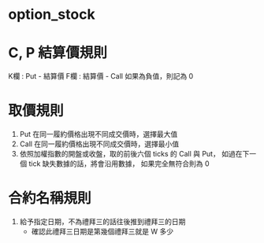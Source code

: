# option_stock

# C, P 結算價規則
K欄 : Put - 結算價
F欄 : 結算價 - Call
如果為負值，則記為 0

# 取價規則
1. Put 在同一履約價格出現不同成交價時，選擇最大值
2. Call 在同一履約價格出現不同成交價時，選擇最小值
3. 依照加權指數的開盤或收盤，取的前後六個 ticks 的 Call 與 Put，
如過在下一個 tick 缺失數據的話，將會沿用數據，
如果完全無符合則為 0

# 合約名稱規則
1. 給予指定日期，不為禮拜三的話往後推到禮拜三的日期
    * 確認此禮拜三日期是第幾個禮拜三就是 W 多少